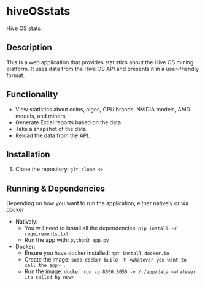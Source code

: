 # hiveOSstats
Hive OS stats

## Description
This is a web application that provides statistics about the Hive OS mining platform. It uses data from the Hive OS API and presents it in a user-friendly format.

## Functionality
- View statistics about coins, algos, GPU brands, NVIDIA models, AMD models, and miners.
- Generate Excel reports based on the data.
- Take a snapshot of the data.
- Reload the data from the API.

## Installation
1. Clone the repository: ```git clone <>```


## Running & Dependencies

Depending on how you want to run the application, either natively or via docker

- Natively:
    - You will need to isntall all the dependencies: ```pip install -r requirements.txt```
    - Run the app with: ```python3 app.py```
- Docker:
    - Ensure you have docker installed: ```apt install docker.io```
    - Create the image: ```sudo docker build -t <whatever you want to call the app> .```
    - Run the image: ```docker run -p 8050:8050 -v /:/app/data <whatever its called by now>```



